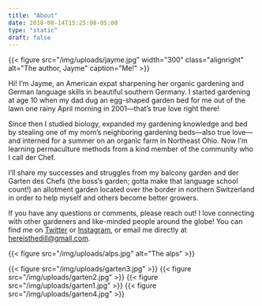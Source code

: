 ```yaml
---
title: "About"
date: 2018-08-14T15:25:08-05:00
type: "static"
draft: false
---
```

{{< figure src="/img/uploads/jayme.jpg" width="300" class="alignright" alt="The author, Jayme" caption="Me!" >}}

Hi! I’m Jayme, an American expat sharpening her organic gardening and German language skills in beautiful southern Germany. I started gardening at age 10 when my dad dug an egg-shaped garden bed for me out of the lawn one rainy April morning in 2001—that’s true love right there!

Since then I studied biology, expanded my gardening knowledge and bed by stealing one of my mom’s neighboring gardening beds—also true love—and interned for a summer on an organic farm in Northeast Ohio. Now I’m learning permaculture methods from a kind member of the community who I call der Chef.

I’ll share my successes and struggles from my balcony garden and der Garten des Chefs (the boss’s garden; gotta make that language school count!) an allotment garden located over the border in northern Switzerland in order to help myself and others become better growers.

If you have any questions or comments, please reach out! I love connecting with other gardeners and like-minded people around the globe! You can find me on [Twitter](https://twitter.com/hereisthedill) or [Instagram](https://www.instagram.com/hereisthedill/), or email me directly at [hereisthedill@gmail.com](mailto:hereisthedill@gmail.com).

{{< figure src="/img/uploads/alps.jpg" alt="The alps"  >}}

<div class="four-across">
  {{< figure src="/img/uploads/garten3.jpg" >}}
  {{< figure src="/img/uploads/garten2.jpg" >}}
  {{< figure src="/img/uploads/garten1.jpg" >}}
  {{< figure src="/img/uploads/garten4.jpg" >}}
</div>
